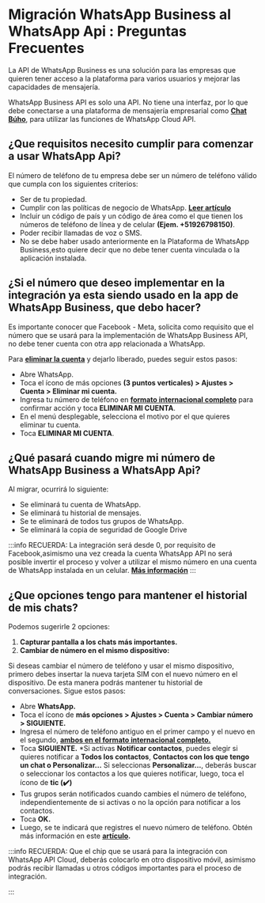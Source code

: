 # Migración WhatsApp Business al WhatsApp Api : Preguntas Frecuentes

La API de WhatsApp Business es una solución para las empresas que quieren tener acceso a la plataforma para varios usuarios y mejorar las capacidades de mensajería.

WhatsApp Business API es solo una API. No tiene una interfaz, por lo que debe conectarse a una plataforma de mensajería empresarial como **[Chat Búho](https://buho.la/chat)**, para utilizar las funciones de WhatsApp Cloud API.

## ¿Que requisitos necesito cumplir para comenzar a usar WhatsApp Api?
El número de teléfono de tu empresa debe ser un número de teléfono válido que cumpla con los siguientes criterios:

* Ser de tu propiedad.
* Cumplir con las políticas de negocio de WhatsApp. **[Leer artículo](../whatsapp-api-facebook/Productos-o-servicios-ilegales-que-no-aplican-para-WhatsApp-API.md)**
* Incluir un código de país y un código de área como el que tienen los números de teléfono de línea y de celular **(Ejem. +51926798150)**.
* Poder recibir llamadas de voz o SMS.
* No se debe haber usado anteriormente en la Plataforma de WhatsApp Business,esto quiere decir que no debe tener cuenta vinculada o la aplicación instalada.

## ¿Si el número que deseo implementar en la integración ya esta siendo usado en la app de WhatsApp Business, que debo hacer?

Es importante conocer que Facebook - Meta, solicita como requisito que el número que se usará para la implementación de  WhatsApp Business API, no debe tener cuenta con otra app relacionada a WhatsApp.

Para **[eliminar la cuenta](https://faq.whatsapp.com/2138577903196467/?cms_platform=android&helpref=platform_switcher)** y dejarlo liberado, puedes seguir estos pasos:

* Abre WhatsApp.
* Toca el ícono de más opciones **(3 puntos verticales)  > Ajustes > Cuenta > Eliminar mi cuenta.**
* Ingresa tu número de teléfono en **[formato internacional completo](https://faq.whatsapp.com/640432094208718?helpref=faq_content)** para confirmar acción y toca **ELIMINAR MI CUENTA**.
* En el menú desplegable, selecciona el motivo por el que quieres eliminar tu cuenta.
* Toca **ELIMINAR MI CUENTA**.

## ¿Qué pasará cuando migre mi número de WhatsApp Business a WhatsApp Api?
Al migrar, ocurrirá lo siguiente:
* Se eliminará tu cuenta de WhatsApp.
* Se eliminará tu historial de mensajes.
* Se te eliminará de todos tus grupos de WhatsApp.
* Se eliminará la copia de seguridad de Google Drive

:::info RECUERDA:
La integración será desde 0, por requisito de Facebook,asimismo una vez creada la cuenta WhatsApp API no será posible invertir el proceso y volver a utilizar el mismo número en una cuenta de WhatsApp instalada en un celular.  **[Más información](../whatsapp-api-facebook/Migracion-WhatsApp-Business-al-WhatsApp-Api-Preguntas-Frecuentes.md)**
:::

## ¿Que opciones tengo para mantener el historial de mis chats?
Podemos sugerirle 2 opciones:

1. **Capturar pantalla a los chats más importantes.**
2. **Cambiar de número en el mismo dispositivo:**
   
Si deseas cambiar el número de teléfono y usar el mismo dispositivo, primero debes insertar la nueva tarjeta SIM con el nuevo número en el dispositivo. De esta manera podrás mantener tu historial de conversaciones. Sigue estos pasos:

* Abre **WhatsApp.**
* Toca el ícono de **más opciones > Ajustes > Cuenta > Cambiar número > SIGUIENTE.**
* Ingresa el número de teléfono antiguo en el primer campo y el nuevo en el segundo, **[ambos en el formato internacional completo.](https://faq.whatsapp.com/1294841057948784?helpref=faq_content)**
* Toca **SIGUIENTE.**
    *Si activas **Notificar contactos**, puedes elegir si quieres notificar a **Todos los contactos**, **Contactos con los que tengo un chat o Personalizar...** Si seleccionas **Personalizar...**, deberás buscar o seleccionar los contactos a los que quieres notificar, luego, toca el ícono de **tic (✔️)** 
* Tus grupos serán notificados cuando cambies el número de teléfono, independientemente de si activas o no la opción para notificar a los contactos.
* Toca **OK.**
* Luego, se te indicará que registres el nuevo número de teléfono. Obtén más información en este **[artículo](https://faq.whatsapp.com/684051319521343?cms_platform=android&helpref=faq_content).**

:::info RECUERDA:
Que el chip que se usará para la integración con WhatsApp API Cloud, deberás colocarlo en otro dispositivo móvil, asimismo podrás recibir llamadas u otros códigos importantes para el proceso de integración.

:::